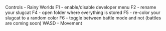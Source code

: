 Controls - Rainy Worlds
F1 - enable/disable developer menu
F2 - rename your slugcat
F4 - open folder where everything is stored
F5 - re-color your slugcat to a random color
F6 - toggle between battle mode and not (battles are coming soon)
WASD - Movement

